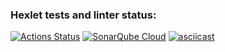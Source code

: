 ### Hexlet tests and linter status:
[![Actions Status](https://github.com/LamiIIIa/frontend-project-46/actions/workflows/hexlet-check.yml/badge.svg)](https://github.com/LamiIIIa/frontend-project-46/actions)
[![SonarQube Cloud](https://sonarcloud.io/images/project_badges/sonarcloud-light.svg)](https://sonarcloud.io/summary/new_code?id=LamiIIIa_frontend-project-46)
[![asciicast](https://asciinema.org/a/oHXxkmwmTdqRhQZFSJTfPJrn2.svg)](https://asciinema.org/a/oHXxkmwmTdqRhQZFSJTfPJrn2)
